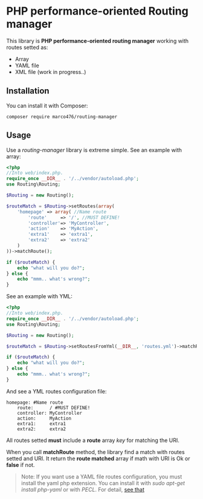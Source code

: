# PHP performance-oriented Routing manager
This library is **PHP performance-oriented routing manager** working with routes setted as:

* Array
* YAML file
* XML file (work in progress..)

## Installation

You can install it with Composer:

```
composer require marco476/routing-manager
```

## Usage
Use a *routing-manager* library is extreme simple.
See an example with array:

```PHP
<?php
//Into web/index.php.
require_once __DIR__ . '/../vendor/autoload.php';
use Routing\Routing;

$Routing = new Routing();

$routeMatch = $Routing->setRoutes(array(
    'homepage' => array( //Name route
        'route'     => '/', //MUST DEFINE!
        'controller'=> 'MyController',
        'action'    => 'MyAction',
        'extra1'    => 'extra1',
        'extra2'    => 'extra2'
    )
))->matchRoute();

if ($routeMatch) {
    echo "what will you do?";
} else {
    echo "mmm.. what's wrong?";
}
```

See an example with YML:

```PHP
<?php
//Into web/index.php.
require_once __DIR__ . '/../vendor/autoload.php';
use Routing\Routing;

$Routing = new Routing();

$routeMatch = $Routing->setRoutesFromYml(__DIR__, 'routes.yml')->matchRoute();

if ($routeMatch) {
    echo "what will you do?";
} else {
    echo "mmm.. what's wrong?";
}
```

And see a YML routes configuration file:

```YML
homepage: #Name route
    route:      / #MUST DEFINE!
    controller: MyController
    action:     MyAction 
    extra1:     extra1
    extra2:     extra2
```

All routes setted **must** include a **route** array *key* for matching the URI.

When you call **matchRoute** method, the library find a match with routes setted and URI.
It return the **route matched** array if math with URI is Ok or **false** if not.

> Note: If you want use a YAML file routes configuration, you must install the yaml php extension. You can install it with *sudo apt-get install php-yaml* or with *PECL*. For detail, [see that](http://bd808.com/pecl-file_formats-yaml/)
